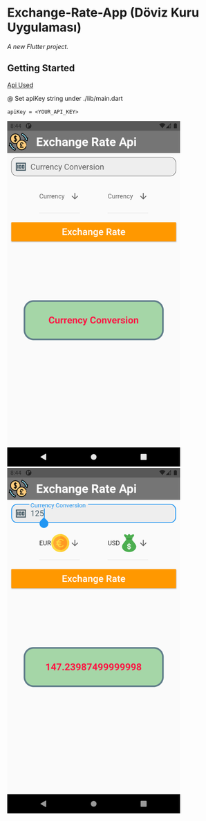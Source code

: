 # Exchange-Rate-App (Döviz Kuru Uygulaması)
 _A new Flutter project._

## Getting Started

[Api Used](https://exchangeratesapi.io/)

  @ Set apiKey string under ./lib/main.dart
         
    apiKey = <YOUR_API_KEY>
 
 <div>
  <img src="https://github.com/berkcanbarut/Exchange-Rate-App/blob/master/screenshot/screenshot1.png" alt="screenshot" width="400"/>
  <img src="https://github.com/berkcanbarut/Exchange-Rate-App/blob/master/screenshot/screenshot2.png" alt="screenshot" width="400"/>
 </div>
